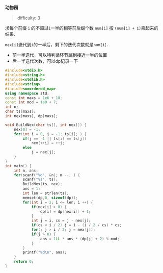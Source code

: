 ### `动物园`

> difficulty: 3

求每个前缀 `i` 的不超过`i`一半的相等前后缀个数 `num[i]` 按 `(num[i] + 1)`乘起来的结果.

`nex[i]`迭代到`i`的一半后，剩下的迭代次数就是`num[i]`.

- 前一半迭代，可以特判循环节跳到接近一半的位置
- 后一半迭代次数，可以dp记录一下

```cpp
#include<stdio.h>
#include<string.h>
#include<stdlib.h>
#include<string>
#include<unordered_map>
using namespace std;
const int maxs = 1e6 + 10;
const int mod = 1e9 + 7;
int n;
char ts[maxs];
int nex[maxs], dp[maxs];

void BuildNex(char ts[], int nex[]) {
    nex[0] = -1;
    for(int i = 0, j = -1; ts[i]; ) {
        if(j == -1 || ts[i] == ts[j])
            nex[++i] = ++j;
        else
            j = nex[j];
    }
}
int main() {
    int n, ans;
    for(scanf("%d", &n); n --; ) {
        scanf("%s", ts);
        BuildNex(ts, nex);
        ans = 1;
        int len = strlen(ts);
        memset(dp,0, sizeof(dp));
        for(int i = 2; i <= len; i ++) {
            if(nex[i] > 0) {
                dp[i] = dp[nex[i]] + 1;
            }
            int j = i, cs = j - nex[j];
            if(cs < i / 2) j = i - (i / 2 / cs) * cs;
            for(; j > i / 2; j = nex[j]);
            if(j > 0) {
                ans = 1LL * ans * (dp[j] + 2) % mod;
            }            
        }
        printf("%d\n", ans);
    }
    return 0;
}
```
